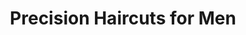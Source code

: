 ---
title: "Precision Haircuts for Men"
url: /southgate/precision-haircuts-for-men/
shop: Friseur
---